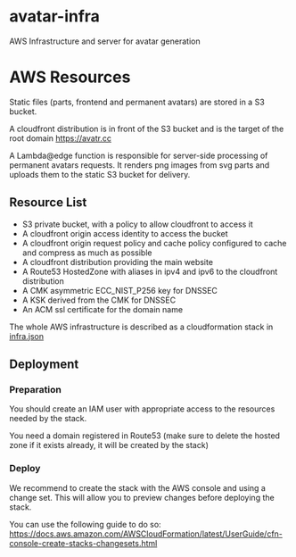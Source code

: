 # avatar-infra
AWS Infrastructure and server for avatar generation

# AWS Resources

Static files (parts, frontend and permanent avatars) are stored in a S3 bucket.

A cloudfront distribution is in front of the S3 bucket and is the target of the root domain https://avatr.cc

A Lambda@edge function is responsible for server-side processing of permanent avatars requests. It renders png images from svg parts and uploads them to the static S3 bucket for delivery.

## Resource List

- S3 private bucket, with a policy to allow cloudfront to access it
- A cloudfront origin access identity to access the bucket
- A cloudfront origin request policy and cache policy configured to cache and compress as much as possible
- A cloudfront distribution providing the main website
- A Route53 HostedZone with aliases in ipv4 and ipv6 to the cloudfront distribution
- A CMK asymmetric ECC_NIST_P256 key for DNSSEC
- A KSK derived from the CMK for DNSSEC
- An ACM ssl certificate for the domain name

The whole AWS infrastructure is described as a cloudformation stack in [infra.json](infra.json)

## Deployment

### Preparation

You should create an IAM user with appropriate access to the resources needed by the stack.

You need a domain registered in Route53 (make sure to delete the hosted zone if it exists already, it will be created by the stack)

### Deploy

We recommend to create the stack with the AWS console and using a change set. This will allow you to preview changes before deploying the stack.

You can use the following guide to do so:
https://docs.aws.amazon.com/AWSCloudFormation/latest/UserGuide/cfn-console-create-stacks-changesets.html
